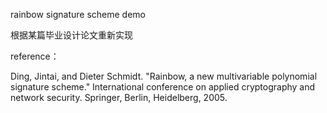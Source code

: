 rainbow signature scheme demo

根据某篇毕业设计论文重新实现

reference：

Ding, Jintai, and Dieter Schmidt. "Rainbow, a new multivariable polynomial signature scheme." International conference on applied cryptography and network security. Springer, Berlin, Heidelberg, 2005.
